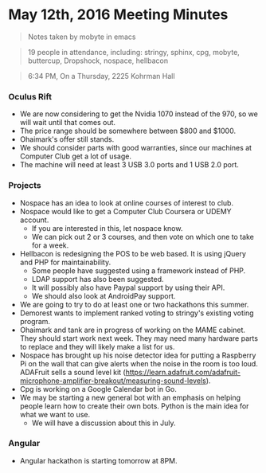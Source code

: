 # May 12th, 2016 Meeting Minutes
> Notes taken by mobyte in emacs

> 19 people in attendance, including: stringy, sphinx, cpg, mobyte, buttercup, Dropshock, nospace, hellbacon

> 6:34 PM, On a Thursday, 2225 Kohrman Hall

### Oculus Rift
- We are now considering to get the Nvidia 1070 instead of the 970, so we will wait until that comes out.
- The price range should be somewhere between $800 and $1000.
- Ohaimark's offer still stands.
- We should consider parts with good warranties, since our machines at Computer Club get a lot of usage.
- The machine will need at least 3 USB 3.0 ports and 1 USB 2.0 port.

### Projects
- Nospace has an idea to look at online courses of interest to club.
- Nospace would like to get a Computer Club Coursera or UDEMY account.
  - If you are interested in this, let nospace know.
  - We can pick out 2 or 3 courses, and then vote on which one to take for a week.
- Hellbacon is redesigning the POS to be web based. It is using jQuery and PHP for maintainability.
  - Some people have suggested using a framework instead of PHP.
  - LDAP support has also been suggested.
  - It will possibly also have Paypal support by using their API.
  - We should also look at AndroidPay support.
- We are going to try to do at least one or two hackathons this summer.
- Demorest wants to implement ranked voting to stringy's existing voting program.
- Ohaimark and tank are in progress of working on the MAME cabinet. They should start work next week. They may need many hardware parts to replace and they will likely make a list for us.
- Nospace has brought up his noise detector idea for putting a Raspberry Pi on the wall that can give alerts when the noise in the room is too loud. ADAFruit sells a sound level kit (https://learn.adafruit.com/adafruit-microphone-amplifier-breakout/measuring-sound-levels).
- Cpg is working on a Google Calendar bot in Go.
- We may be starting a new general bot with an emphasis on helping people learn how to create their own bots. Python is the main idea for what we want to use.
  - We will have a discussion about this in July.

### Angular
- Angular hackathon is starting tomorrow at 8PM.
